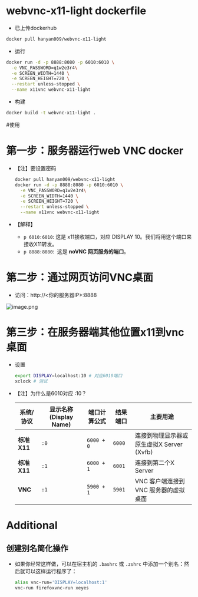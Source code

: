 # webvnc-x11-light dockerfile

* 已上传dockerhub

``` bash
docker pull hanyan009/webvnc-x11-light
```

* 运行

```bash
docker run -d -p 8888:8080 -p 6010:6010 \
  -e VNC_PASSWORD=q1w2e3r4\
  -e SCREEN_WIDTH=1440 \
  -e SCREEN_HEIGHT=720 \
  --restart unless-stopped \
  --name x11vnc webvnc-x11-light
```

* 构建

```bash
docker build -t webvnc-x11-light .
```

#使用

# 第一步：服务器运行web VNC docker

- 【注】要设置密码
    
    ```bash
    docker pull hanyan009/webvnc-x11-light
    docker run -d -p 8888:8080 -p 6010:6010 \
      -e VNC_PASSWORD=q1w2e3r4\
      -e SCREEN_WIDTH=1440 \
      -e SCREEN_HEIGHT=720 \
      --restart unless-stopped \
      --name x11vnc webvnc-x11-light
    
    ```
    
- 【解释】
    - `p 6010:6010`: 这是 x11接收端口，对应 DISPLAY 10。我们将用这个端口来接收X11转发。
    - `p 8888:8080`:  这是 **noVNC 网页服务的端口**。
    

# 第二步：**通过网页访问VNC桌面**

- 访问：http://<你的服务器IP>:8888

![image.png](attachment:baf95bf7-86ab-4740-a324-65a560dfcc5f:image.png)

# 第三步：在服务器端其他位置x11到vnc桌面

- 设置
    
    ```bash
    export DISPLAY=localhost:10 # 对应6010端口
    xclock # 测试
    ```
    
- 【注】为什么是6010对应 :10？
    
    
    | **系统/协议** | **显示名称 (Display Name)** | **端口计算公式** | **结果端口** | **主要用途** |
    | --- | --- | --- | --- | --- |
    | **标准 X11** | `:0` | `6000 + 0` | `6000` | 连接到物理显示器或原生虚拟X Server (Xvfb) |
    | **标准 X11** | `:1` | `6000 + 1` | `6001` | 连接到第二个X Server |
    | **VNC** | `:1` | `5900 + 1` | `5901` | VNC 客户端连接到 VNC 服务器的虚拟桌面 |

# Additional

## **创建别名简化操作**

- 如果你经常这样做，可以在宿主机的 `.bashrc` 或 `.zshrc` 中添加一个别名：然后就可以这样运行程序了：
    
    ```bash
    alias vnc-run='DISPLAY=localhost:1'
    vnc-run firefoxvnc-run xeyes
    ```
